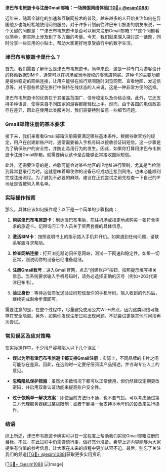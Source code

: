 **津巴布韦旅遊卡与注册Gmail邮箱：一场跨国网络体验[[TG💪+ @esim1088](https://t.me/s/esim1088)]**

近年来，随着全球化的加速和互联网技术的普及，越来越多的人开始关注如何在异国他乡也能轻松地使用网络服务。对于许多计划前往津巴布韦旅游的朋友来说，一个关键的问题是：**津巴布韦旅遊卡是否可以用来注册Gmail邮箱？**这个问题看似简单，但实际上涉及到了多方面的考量。今天，我们就来深入探讨这一话题，同时分享一些实用的小贴士，帮助大家更好地享受旅行中的数字生活。

### 津巴布韦旅遊卡是什么？

首先，我们需要了解什么是津巴布韦旅遊卡。简单来说，这是一种专门为游客设计的移动数据SIM卡，通常可以在机场或当地授权的零售店购买。这种卡的主要功能是提供稳定的网络连接，让用户能够在旅行期间随时浏览网页、查看地图、发送信息等。对于那些希望在旅行中保持在线状态的人来说，这是一种非常方便的选择。

津巴布韦旅遊卡的优势在于其覆盖范围广、信号稳定以及价格合理。此外，它还支持多种语言，使得来自不同国家的游客都能轻松上手。然而，由于各国的电信政策存在差异，因此在使用此类服务时，我们需要特别留意一些细节问题。

### Gmail邮箱注册的基本要求

接下来，我们来看看Gmail邮箱注册需要满足哪些基本条件。根据谷歌官方的规定，用户在创建新账户时，通常需要输入手机号码以接收验证码短信。这一步骤是为了确保账户的安全性，并防止滥用行为的发生。因此，如果你打算用津巴布韦旅遊卡注册Gmail邮箱，就需要确认该卡是否能够正常接收国际短信。

此外，还需要注意的是，谷歌可能会对某些地区的IP地址进行限制，尤其是当检测到异常登录行为时。这就意味着即使你的设备已经成功连接到网络，也未必能顺利完成注册流程。为了避免不必要的麻烦，建议在正式尝试之前先检查一下自己的IP地址是否被列入黑名单。

### 实际操作指南

那么，具体应该如何操作呢？以下是一个简单的步骤指南：

1. **购买津巴布韦旅遊卡**：到达津巴布韦后，前往机场或指定地点购买一张符合需求的旅遊卡。记得询问工作人员关于资费套餐的具体信息。
   
2. **激活SIM卡**：按照说明书上的指示插入手机并开机。如果遇到任何问题，请联系客服寻求帮助。

3. **检查网络连接**：打开浏览器访问任意网站，测试一下网速和稳定性。如果一切正常，则说明你的设备已经准备就绪。

4. **注册Gmail账号**：进入Gmail官网，点击“创建账户”按钮，按照提示填写相关信息。当系统要求输入手机号码时，请务必选择正确的区号（例如+263代表津巴布韦）。

5. **验证身份**：等待运营商发送验证码短信至你的手机号码。输入收到的代码后，继续完成剩余步骤即可。

需要注意的是，在整个过程中，尽量避免使用公共Wi-Fi热点，因为这类网络可能存在安全隐患。另外，如果你发现注册过程出现问题，不妨尝试更换其他时间段再次尝试。

### 常见误区及应对策略

在实际操作中，不少用户容易陷入以下几个误区：

- **误以为所有津巴布韦旅遊卡都支持Gmail注册**：实际上，不同品牌的卡片之间可能存在差异。因此，在选购时一定要仔细阅读产品描述，并咨询专业人士的意见。
  
- **忽略隐私保护措施**：虽然大多数情况下都可以正常使用，但仍然建议定期更改密码，并启用双重认证功能来提高账户安全性。

- **过于依赖单一解决方案**：即使当前方法行不通，也不要气馁。可以考虑通过第三方代理服务器绕过某些限制；或者干脆换一台支持本地号码的设备来进行操作。

### 结语

综上所述，津巴布韦旅遊卡确实可以在一定程度上帮助我们实现Gmail邮箱注册的目标。不过，在此过程中仍需谨慎行事，做好充分准备。希望上述内容能够为大家提供有价值的参考信息，让大家在未来的旅程中更加从容不迫。最后，别忘了关注我们的频道[[TG💪+ @esim1088](https://t.me/s/esim1088)]获取更多实用资讯！

[[TG💪+ @esim1088](https://t.me/s/esim1088) ![Image](https://i.postimg.cc/4NQfJmqS/Snipaste-2025-05-13-00-14-12.png)]